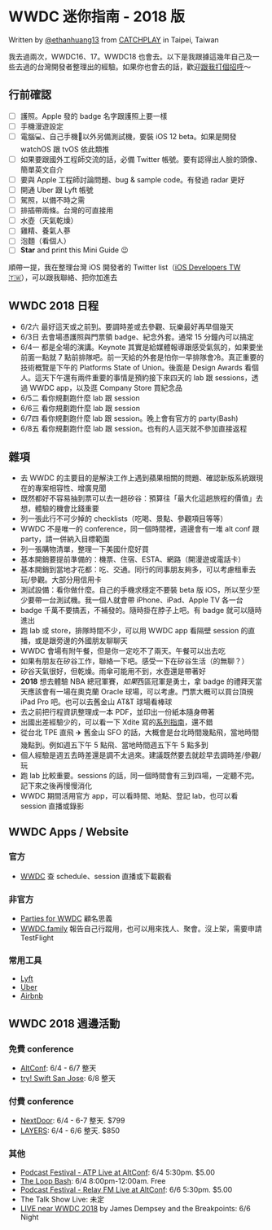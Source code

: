 # WWDC 迷你指南 - 2018 版

Written by [@ethanhuang13](https://twitter.com/ethanhuang13/) from [CATCHPLAY](https://www.catchplay.com) in Taipei, Taiwan

我去過兩次，WWDC16、17。WWDC18 也會去。以下是我跟據這幾年自己及一些去過的台灣開發者整理出的經驗。如果你也會去的話，歡迎[跟我打個招呼](https://twitter.com/ethanhuang13)～

## 行前確認

- [ ] 護照。Apple 發的 badge 名字跟護照上要一樣
- [ ] 手機漫遊設定
- [ ] 電腦💻、自己手機📱以外另備測試機，要裝 iOS 12 beta。如果是開發 watchOS 跟 tvOS 依此類推
- [ ] 如果要跟國外工程師交流的話，必備 Twitter 帳號。要有認得出人臉的頭像、簡單英文自介
- [ ] 要與 Apple 工程師討論問題、bug & sample code。有發過 radar 更好
- [ ] 開通 Uber 跟 Lyft 帳號
- [ ] 駕照，以備不時之需
- [ ] 排插帶兩條。台灣的可直接用
- [ ] 水壺（天氣乾燥）
- [ ] 雞精、養氣人蔘
- [ ] 泡麵（看個人）
- [ ] **Star** and print this Mini Guide 😉

順帶一提，我在整理台灣 iOS 開發者的 Twitter list（[iOS Developers TW 🇹🇼](https://twitter.com/ethanhuang13/lists/ios-developers-tw)），可以跟我聯絡、把你加進去

## WWDC 2018 日程

- 6/2六 最好這天或之前到。要調時差或去參觀、玩樂最好再早個幾天
- 6/3日 去會場憑護照與門票領 badge、紀念外套。通常 15 分鐘內可以搞定
- 6/4一 都是全場的演講。Keynote 其實是給媒體報導跟感受氣氛的，如果要坐前面一點就 7 點前排隊吧。前一天給的外套是怕你一早排隊會冷。真正重要的技術概覽是下午的 Platforms State of Union。後面是 Design Awards 看個人。這天下午還有兩件重要的事情是預約接下來四天的 lab 跟 sessions，透過 WWDC app，以及逛 Company Store 買紀念品
- 6/5二 看你規劃跑什麼 lab 跟 session
- 6/6三 看你規劃跑什麼 lab 跟 session
- 6/7四 看你規劃跑什麼 lab 跟 session。晚上會有官方的 party(Bash)
- 6/8五 看你規劃跑什麼 lab 跟 session。也有的人這天就不參加直接返程

## 雜項

- 去 WWDC 的主要目的是解決工作上遇到蘋果相關的問題、確認新版系統跟現在的專案相容性、增廣見聞
- 既然都好不容易抽到票可以去一趟矽谷：預算往「最大化這趟旅程的價值」去想，體驗的機會比錢重要
- 列一張此行不可少掉的 checklists（吃喝、景點、參觀項目等等）
- WWDC 不是唯一的 conference，同一個時間裡，週邊會有一堆 alt conf 跟 party，請一併納入目標範圍
- 列一張購物清單，整理一下美國什麼好買
- 基本開銷要提前準備的：機票、住宿、ESTA、網路（開漫遊或電話卡）
- 基本開銷到當地才花都：吃、交通。同行的同事朋友夠多，可以考慮租車去玩/參觀。大部分用信用卡
- 測試設備：看你做什麼。自己的手機求穩定不要裝 beta 版 iOS，所以至少至少要帶一台測試機。我一個人就會帶 iPhone、iPad、Apple TV 各一台
- badge 千萬不要搞丟，不補發的。隨時掛在脖子上吧。有 badge 就可以隨時進出
- 跑 lab 或 store，排隊時間不少，可以用 WWDC app 看隔壁 session 的直播，或是跟旁邊的外國朋友聊聊天
- WWDC 會場有附午餐，但是你一定吃不了兩天。午餐可以出去吃
- 如果有朋友在矽谷工作，聯絡一下吧。感受一下在矽谷生活（的無聊？）
- 矽谷天氣很好，但乾燥。雨傘可能用不到，水壺還是帶著好
- **2018** 想去體驗 NBA 總冠軍賽，*如果*西區冠軍是勇士，拿 badge 的禮拜天當天應該會有一場在奧克蘭 Oracle 球場，可以考慮。門票大概可以買台頂規 iPad Pro 吧。也可以去舊金山 AT&T 球場看棒球
- 去之前把行程資訊整理成一本 PDF，並印出一份紙本隨身帶著
- 出國出差經驗少的，可以看一下 Xdite 寫的[系列指南](http://xdite-goodie.logdown.com/posts/700963-nerd-travel-guide-1)，還不錯
- 從台北 TPE 直飛 ✈️ 舊金山 SFO 的話，大概會是台北時間幾點飛，當地時間幾點到。例如週五下午 5 點飛、當地時間週五下午 5 點多到
- 個人經驗是週五去時差還是調不太過來。建議既然要去就趁早去調時差/參觀/玩
- 跑 lab 比較重要。sessions 的話，同一個時間會有三到四場，一定聽不完。記下來之後再慢慢消化
- WWDC 期間活用官方 app，可以看時間、地點、登記 lab，也可以看 session 直播或錄影

## WWDC Apps / Website

### 官方

- [WWDC](https://itunes.apple.com/app/wwdc/id640199958?mt=8) 查 schedule、session 直播或下載觀看

### 非官方

- [Parties for WWDC](https://itunes.apple.com/app/parties-for-wwdc/id879924066?mt=8) 顧名思義
- [WWDC.family](https://wwdc.family) 報告自己行蹤用，也可以用來找人、聚會。沒上架，需要申請 TestFlight

### 常用工具

- [Lyft](https://itunes.apple.com/app/lyft/id529379082?mt=8)
- [Uber](https://itunes.apple.com/app/uber-優步-全球便捷搭乘/id368677368?mt=8)
- [Airbnb](https://itunes.apple.com/app/airbnb/id401626263?mt=8)

## WWDC 2018 週邊活動

### 免費 conference
- [AltConf](http://altconf.com/): 6/4 - 6/7 整天
- [try! Swift San Jose](https://www.tryswift.co/events/2018/sanjose/): 6/8 整天

### 付費 conference
- [NextDoor](https://nextdoorconf.com/): 6/4 - 6-7 整天. $799
- [LAYERS](https://layers.is): 6/4 - 6/6 整天. $850 

### 其他
- [Podcast Festival - ATP Live at AltConf](http://altconf.com/#tickets): 6/4 5:30pm. $5.00
- [The Loop Bash](http://www.loopinsight.com/2018/03/22/the-loop-bash-at-wwdc-2018/): 6/4 8:00pm-12:00am. Free
- [Podcast Festival - Relay FM Live at AltConf](http://altconf.com/#tickets): 6/6 5:30pm. $5.00
- The Talk Show Live: 未定
- [LIVE near WWDC 2018](https://livenearwwdc.squarespace.com/) by James Dempsey and the Breakpoints: 6/6 Night
